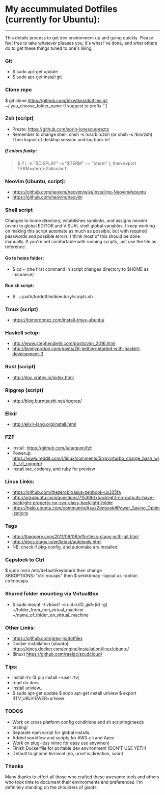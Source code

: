 # My accummulated Dotfiles (currently for Ubuntu):
---
This details process to get dev environment up and going quickly. 
Please feel free to take whatever pleases you, it's what I've done,
and what others do to get these things tuned to one's liking. 

### Git
* $ sudo apt-get update
* $ sudo apt-get install git

### Clone repo
$ git clone https://github.com/blkwtkns/dotfiles.git ~/.you_choose_folder_name (I suggest to prefix '.')

### Zsh (script)
* Prezto: https://github.com/sorin-ionescu/prezto 
* Remember to change shell: chsh -s /usr/bin/zsh (or chsh -s /bin/zsh)
Then logout of desktop session and log back in!

##### If colors funky:
>$ if [ -n "$DISPLAY" -a "$TERM" == "xterm" ]; then
>    export TERM=xterm-256color
>  fi

### Neovim (Ubuntu, script):
* https://github.com/neovim/neovim/wiki/Installing-Neovim#ubuntu
* https://github.com/neovim/neovim

### Shell script
Changes to home directory, establishes symlinks, and
assigns neovim (nvim) to global EDITOR and VISUAL shell
global variables. I keep working on making this script
automate as much as possible, but with required passwords
and possible errors, I think most of this should be done
manually. If you're not comfortable with running scripts, 
just use the file as reference.

#### Go to home folder: 
* $ cd ~ (the first command in script changes directory to $HOME as insurance)

#### Run sh script: 
* $ . ~/path/to/dotfile/directory/scripts.sh

### Tmux (script)
* https://tomordonez.com/install-tmux-ubuntu/

### Haskell setup: 
* http://www.stephendiehl.com/posts/vim_2016.html
* http://lonelyproton.com/posts/26-getting-started-with-haskell-development-3

### Rust (script)
* http://doc.crates.io/index.html

### Ripgrep (script)
* http://blog.burntsushi.net/ripgrep/

### Elixir
* http://elixir-lang.org/install.html

### FZF
* Install: https://github.com/junegunn/fzf
* Powerup: https://www.reddit.com/r/linux/comments/5rrpyy/turbo_charge_bash_with_fzf_ripgrep/
* install tee, coderay, and ruby for preview

### Linux Links:
* https://github.com/thezerobit/asus-zenbook-ux305fa
* http://askubuntu.com/questions/715306/xbacklight-no-outputs-have-backlight-property-no-sys-class-backlight-folder
* https://help.ubuntu.com/community/AsusZenbook#Power_Saving_Optimizations

### Tags
* http://tbaggery.com/2011/08/08/effortless-ctags-with-git.html
* http://docs.ctags.io/en/latest/autotools.html
* NB: check if pkg-config, and automake are installed

### Capslock to Ctrl
$ sudo nvim /etc/default/keyboard
then change XKBOPTIONS="ctrl:nocaps"
then
$ setxkbmap -layout us -option ctrl:nocaps

### Shared folder mounting via VirtualBox
* $ sudo mount -t vboxsf -o uid=$UID,gid=$(id -g) ~/folder_from_non_virtual_machine ~/name_of_folder_on_virtual_machine

### Other Links:
* https://github.com/greg-js/dotfiles
* Docker installation (ubuntu): https://docs.docker.com/engine/installation/linux/ubuntu/
* (linux) https://github.com/raelgc/scudcloud/

### Tips:
* install rtv ($ pip install --user rtv)
* read rtv docs
* install urlview...
* $ sudo apt-get update
  $ sudo apt-get install urlview
  $ export RTV_URLVIEWER=urlview

### TODOS
* Work on cross platform config conditions and sh scripting(needs testing)
* Separate npm script for global installs
* Added workflow and scripts for AWS-cli and Apex
* Work on plug-less vimrc for easy use anywhere
* Finish Dockerfile for portable dev environment (DON'T USE YET!!)
* Default to gnome terminal (no, urxvt is direction, soon)

### Thanks
Many thanks to effort all those who crafted these awesome tools and others 
who took time to document their environments and preferences. I'm definitely
standing on the shoulders of giants.
